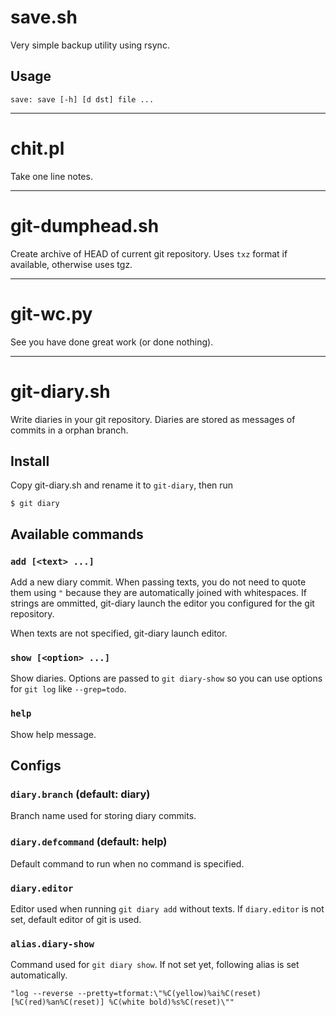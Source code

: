 save.sh
=======

Very simple backup utility using rsync.

Usage
-----

    save: save [-h] [d dst] file ...



***

chit.pl
=======

Take one line notes.



***

git-dumphead.sh
===============

Create archive of HEAD of current git repository.
Uses `txz` format if available, otherwise uses tgz.



***

git-wc.py
=========

See you have done great work (or done nothing).



***

git-diary.sh
============

Write diaries in your git repository. Diaries are stored as messages of commits
in a orphan branch.


Install
-------

Copy git-diary.sh and rename it to `git-diary`, then run

    $ git diary


Available commands
------------------

### `add [<text> ...]`

Add a new diary commit. When passing texts, you do not need to quote them
using `"` because they are automatically joined with whitespaces. If strings are
ommitted, git-diary launch the editor you configured for the git repository.

When texts are not specified, git-diary launch editor.

### `show [<option> ...]`

Show diaries. Options are passed to `git diary-show` so you can use options for
`git log` like `--grep=todo`.

### `help`

Show help message.


Configs
-------

### `diary.branch` (default: diary)

Branch name used for storing diary commits.

### `diary.defcommand` (default: help)

Default command to run when no command is specified.

### `diary.editor`

Editor used when running `git diary add` without texts. If `diary.editor` is not
set, default editor of git is used.

### `alias.diary-show`

Command used for `git diary show`. If not set yet, following alias is set
automatically.

    "log --reverse --pretty=tformat:\"%C(yellow)%ai%C(reset) [%C(red)%an%C(reset)] %C(white bold)%s%C(reset)\""


